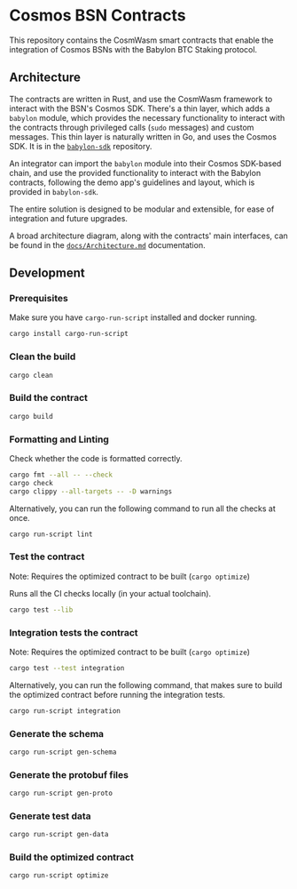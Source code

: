 # Cosmos BSN Contracts

This repository contains the CosmWasm smart contracts that enable
the integration of Cosmos BSNs with the Babylon BTC Staking protocol.

## Architecture

The contracts are written in Rust, and use the CosmWasm framework to interact
with the BSN's Cosmos SDK.
There's a thin layer, which adds a `babylon` module, which provides the necessary
functionality to interact with the contracts through privileged calls (`sudo`
messages) and custom messages.
This thin layer is naturally written in Go, and uses the Cosmos SDK.
It is in the [`babylon-sdk`](https://github.com/babylonlabs-io/babylon-sdk)
repository.

An integrator can import the `babylon` module into their Cosmos SDK-based chain,
and use the provided functionality to interact with the Babylon contracts,
following the demo app's guidelines and layout, which is provided in
`babylon-sdk`.

The entire solution is designed to be modular and extensible, for ease of
integration and future upgrades.

A broad architecture diagram, along with the contracts' main interfaces, can be
found in the [`docs/Architecture.md`](docs/Architecture.md) documentation.

## Development

### Prerequisites

Make sure you have `cargo-run-script` installed and docker running.

```bash
cargo install cargo-run-script
```

### Clean the build

```bash
cargo clean
```

### Build the contract

```bash
cargo build
```

### Formatting and Linting

Check whether the code is formatted correctly.

```bash
cargo fmt --all -- --check
cargo check
cargo clippy --all-targets -- -D warnings
```

Alternatively, you can run the following command to run all the checks at once.

```bash
cargo run-script lint
```

### Test the contract

Note: Requires the optimized contract to be built (`cargo optimize`)

Runs all the CI checks locally (in your actual toolchain).

```bash
cargo test --lib
```

### Integration tests the contract

Note: Requires the optimized contract to be built (`cargo optimize`)

```bash
cargo test --test integration
```

Alternatively, you can run the following command, that makes sure to build the optimized contract before running
the integration tests.

```bash
cargo run-script integration
```

### Generate the schema

```bash
cargo run-script gen-schema
```

### Generate the protobuf files

```bash
cargo run-script gen-proto
```

### Generate test data

```bash
cargo run-script gen-data
```

### Build the optimized contract

```bash
cargo run-script optimize
```
